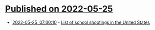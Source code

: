# [Published on 2022-05-25](index.md)

* [2022-05-25, 07:00:10](https://news.ycombinator.com/item?id=31501404) - [List of school shootings in the United States](https://en.wikipedia.org/wiki/List_of_school_shootings_in_the_United_States)
